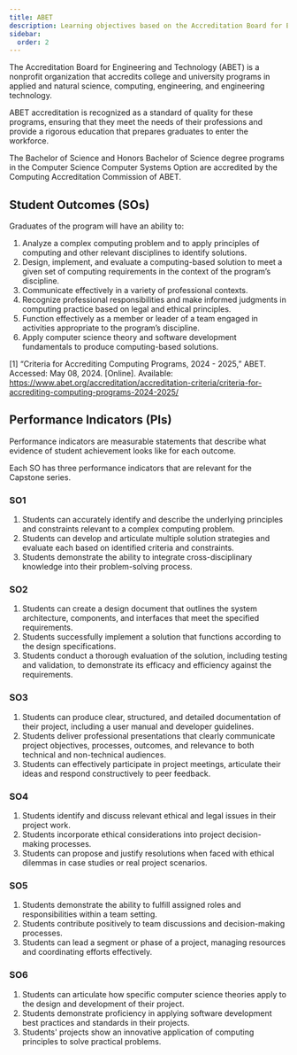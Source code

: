 ```yaml
---
title: ABET
description: Learning objectives based on the Accreditation Board for Engineering and Technology (ABET)
sidebar:
  order: 2
---
```


The Accreditation Board for Engineering and Technology (ABET) is a nonprofit organization that accredits college and university programs in applied and natural science, computing, engineering, and engineering technology.

ABET accreditation is recognized as a standard of quality for these programs, ensuring that they meet the needs of their professions and provide a rigorous education that prepares graduates to enter the workforce.

The Bachelor of Science and Honors Bachelor of Science degree programs in the Computer Science Computer Systems Option are accredited by the Computing Accreditation Commission of ABET.

## Student Outcomes (SOs)

Graduates of the program will have an ability to:

1. Analyze a complex computing problem and to apply principles of computing and other relevant disciplines to identify solutions.
2. Design, implement, and evaluate a computing-based solution to meet a given set of computing requirements in the context of the program’s discipline.
3. Communicate effectively in a variety of professional contexts.
4. Recognize professional responsibilities and make informed judgments in computing practice based on legal and ethical principles.
5. Function effectively as a member or leader of a team engaged in activities appropriate to the program’s discipline.
6. Apply computer science theory and software development fundamentals to produce computing-based solutions.

[1] “Criteria for Accrediting Computing Programs, 2024 - 2025,” ABET. Accessed: May 08, 2024. [Online]. Available: https://www.abet.org/accreditation/accreditation-criteria/criteria-for-accrediting-computing-programs-2024-2025/

## Performance Indicators (PIs)

Performance indicators are measurable statements that describe what evidence of student achievement looks like for each outcome.

Each SO has three performance indicators that are relevant for the Capstone series.

### SO1

1. Students can accurately identify and describe the underlying principles and constraints relevant to a complex computing problem.
2. Students can develop and articulate multiple solution strategies and evaluate each based on identified criteria and constraints.
3. Students demonstrate the ability to integrate cross-disciplinary knowledge into their problem-solving process.

### SO2

1. Students can create a design document that outlines the system architecture, components, and interfaces that meet the specified requirements.
2. Students successfully implement a solution that functions according to the design specifications.
3. Students conduct a thorough evaluation of the solution, including testing and validation, to demonstrate its efficacy and efficiency against the requirements.

### SO3

1. Students can produce clear, structured, and detailed documentation of their project, including a user manual and developer guidelines.
2. Students deliver professional presentations that clearly communicate project objectives, processes, outcomes, and relevance to both technical and non-technical audiences.
3. Students can effectively participate in project meetings, articulate their ideas and respond constructively to peer feedback.

### SO4

1. Students identify and discuss relevant ethical and legal issues in their project work.
2. Students incorporate ethical considerations into project decision-making processes.
3. Students can propose and justify resolutions when faced with ethical dilemmas in case studies or real project scenarios.

### SO5

1. Students demonstrate the ability to fulfill assigned roles and responsibilities within a team setting.
2. Students contribute positively to team discussions and decision-making processes.
3. Students can lead a segment or phase of a project, managing resources and coordinating efforts effectively.

### SO6

1. Students can articulate how specific computer science theories apply to the design and development of their project.
2. Students demonstrate proficiency in applying software development best practices and standards in their projects.
3. Students' projects show an innovative application of computing principles to solve practical problems.
